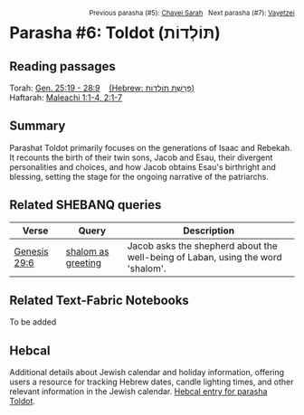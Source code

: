 <span style="float: right;"><sup>Previous parasha (#5): <a href="../05%20-%20Chayei%20Sarah/README.md#start">Chayei Sarah</a> &nbsp;&nbsp;Next parasha (#7): <a href="../07%20-%20Vayetzei/README.md#start">Vayetzei</a></sup></span>

# Parasha #6: Toldot (תּוֹלְדוֹת) <a name="start"></a>

## Reading passages

Torah: [Gen. 25:19 - 28:9](https://www.stepbible.org/?q=version=NASB2020|reference=Gen.28:19-28:9&options=HNVUG) &nbsp;&nbsp; [(Hebrew: פָּרָשַׁת תּוֹלְדוֹת)](https://tikkun.io/#/p/toldot)<br>
Haftarah: [Maleachi 1:1-4, 2:1-7](https://www.stepbible.org/?q=version=NASB2020|reference=Mal.1:1-4;2:1-7&options=HNVUG)

## Summary

Parashat Toldot primarily focuses on the generations of Isaac and Rebekah. It recounts the birth of their twin sons, Jacob and Esau, their divergent personalities and choices, and how Jacob obtains Esau's birthright and blessing, setting the stage for the ongoing narrative of the patriarchs.

## Related SHEBANQ queries

Verse | Query | Description
--- | --- | ---
[Genesis 29:6](https://www.stepbible.org/?q=version=NASB2020\|reference=Gen.29:6&options=HNVUG) | [shalom as greeting](https://shebanq.ancient-data.org/hebrew/queries?goto=3224) | Jacob asks the shepherd about the well-being of Laban, using the word 'shalom'.

## Related Text-Fabric Notebooks

To be added

## Hebcal

Additional details about Jewish calendar and holiday information, offering users a resource for tracking Hebrew dates, candle lighting times, and other relevant information in the Jewish calendar. [Hebcal entry for parasha Toldot](https://www.hebcal.com/sedrot/toldot).
